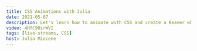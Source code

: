 ```yaml
---
title: CSS Animations with Julia
date: 2021-05-07
description: Let's learn how to animate with CSS and create a Beaver who moves its tail and eyebrows.
video: 4HfC9OirWVI
tags: [live-streams, CSS]
host: Julia Miocene
---
```

